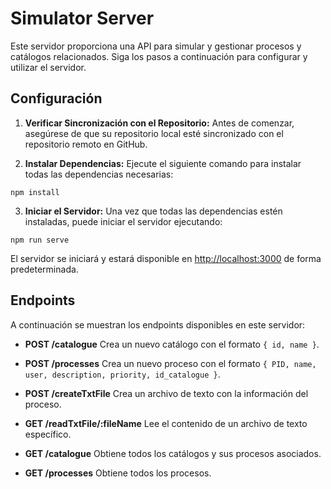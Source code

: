 # Simulator Server

Este servidor proporciona una API para simular y gestionar procesos y catálogos relacionados. Siga los pasos a continuación para configurar y utilizar el servidor.

## Configuración

1. **Verificar Sincronización con el Repositorio:**
   Antes de comenzar, asegúrese de que su repositorio local esté sincronizado con el repositorio remoto en GitHub.

2. **Instalar Dependencias:**
   Ejecute el siguiente comando para instalar todas las dependencias necesarias:

`` npm install ``

3. **Iniciar el Servidor:**
   Una vez que todas las dependencias estén instaladas, puede iniciar el servidor ejecutando:

`` npm run serve ``

El servidor se iniciará y estará disponible en [http://localhost:3000](http://localhost:3000) de forma predeterminada.

## Endpoints

A continuación se muestran los endpoints disponibles en este servidor:

- **POST /catalogue**
  Crea un nuevo catálogo con el formato `{ id, name }`.

- **POST /processes**
  Crea un nuevo proceso con el formato `{ PID, name, user, description, priority, id_catalogue }`.

- **POST /createTxtFile**
  Crea un archivo de texto con la información del proceso.

- **GET /readTxtFile/:fileName**
  Lee el contenido de un archivo de texto específico.

- **GET /catalogue**
  Obtiene todos los catálogos y sus procesos asociados.

- **GET /processes**
  Obtiene todos los procesos.
